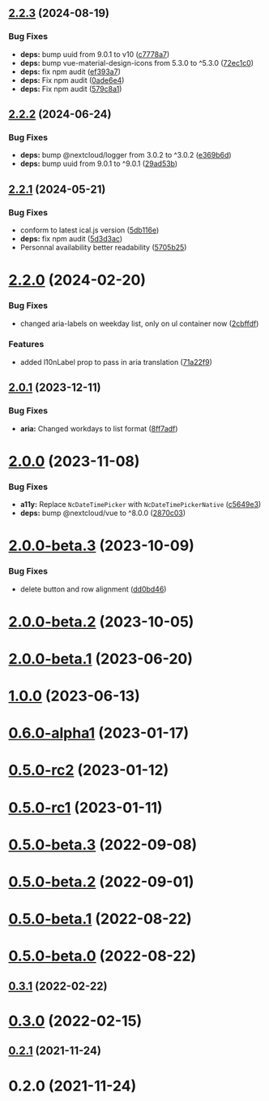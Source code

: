 ## [2.2.3](https://github.com/nextcloud/calendar-availability-vue/compare/v2.2.2...v2.2.3) (2024-08-19)


### Bug Fixes

* **deps:** bump uuid from 9.0.1 to v10 ([c7778a7](https://github.com/nextcloud/calendar-availability-vue/commit/c7778a7059478adad404166fbc56af0dbfcdc637))
* **deps:** bump vue-material-design-icons from 5.3.0 to ^5.3.0 ([72ec1c0](https://github.com/nextcloud/calendar-availability-vue/commit/72ec1c0f8e1ec07477aa9e41bb65699234be3553))
* **deps:** fix npm audit ([ef393a7](https://github.com/nextcloud/calendar-availability-vue/commit/ef393a7f16f4e869102af4578bdb5a5d2bb2f262))
* **deps:** Fix npm audit ([0ade6e4](https://github.com/nextcloud/calendar-availability-vue/commit/0ade6e45b58591abbc79c0de8827ac1aafc71277))
* **deps:** Fix npm audit ([579c8a1](https://github.com/nextcloud/calendar-availability-vue/commit/579c8a1219d959e6dbc73357e1d8567fa4e699eb))



## [2.2.2](https://github.com/nextcloud/calendar-availability-vue/compare/v2.2.1...v2.2.2) (2024-06-24)


### Bug Fixes

* **deps:** bump @nextcloud/logger from 3.0.2 to ^3.0.2 ([e369b6d](https://github.com/nextcloud/calendar-availability-vue/commit/e369b6d025af82d2b4f01bd757a19a116cb43625))
* **deps:** bump uuid from 9.0.1 to ^9.0.1 ([29ad53b](https://github.com/nextcloud/calendar-availability-vue/commit/29ad53bf9e0d12082ac77fb858cea78fd3e64bd9))



## [2.2.1](https://github.com/nextcloud/calendar-availability-vue/compare/v2.2.0...v2.2.1) (2024-05-21)


### Bug Fixes

* conform to latest ical.js version ([5db116e](https://github.com/nextcloud/calendar-availability-vue/commit/5db116e1f5fc75365650677e51f1b14677014d17))
* **deps:** fix npm audit ([5d3d3ac](https://github.com/nextcloud/calendar-availability-vue/commit/5d3d3ac994fdd17c4aec41ac4cc230ab8f4feaf0))
* Personnal availability better readability ([5705b25](https://github.com/nextcloud/calendar-availability-vue/commit/5705b250c9fc33de41e6af7d73d8496eeea2e47c))



# [2.2.0](https://github.com/nextcloud/calendar-availability-vue/compare/v2.1.0...v2.2.0) (2024-02-20)


### Bug Fixes

* changed aria-labels on weekday list, only on ul container now ([2cbffdf](https://github.com/nextcloud/calendar-availability-vue/commit/2cbffdf3234ae66ff084c8c1f43a988dbcc75cd1))


### Features

* added l10nLabel prop to pass in aria translation ([71a22f9](https://github.com/nextcloud/calendar-availability-vue/commit/71a22f93118c17537433e660b65bb327a35565fe))



## [2.0.1](https://github.com/nextcloud/calendar-availability-vue/compare/v2.0.0...v2.0.1) (2023-12-11)


### Bug Fixes

* **aria:** Changed workdays to list format ([8ff7adf](https://github.com/nextcloud/calendar-availability-vue/commit/8ff7adf95e844a23e234273671003492692b265a))



# [2.0.0](https://github.com/nextcloud/calendar-availability-vue/compare/v2.0.0-beta.3...v2.0.0) (2023-11-08)


### Bug Fixes

* **a11y:** Replace `NcDateTimePicker` with `NcDateTimePickerNative` ([c5649e3](https://github.com/nextcloud/calendar-availability-vue/commit/c5649e320e1f53249f275015a86a83588624d56c))
* **deps:** bump @nextcloud/vue to ^8.0.0 ([2870c03](https://github.com/nextcloud/calendar-availability-vue/commit/2870c03b813e947ba970d257811797a46079da8d))



# [2.0.0-beta.3](https://github.com/nextcloud/calendar-availability-vue/compare/v2.0.0-beta.2...v2.0.0-beta.3) (2023-10-09)


### Bug Fixes

* delete button and row alignment ([dd0bd46](https://github.com/nextcloud/calendar-availability-vue/commit/dd0bd46ce5c51c83300f26613475bd689dea6df1))



# [2.0.0-beta.2](https://github.com/nextcloud/calendar-availability-vue/compare/v2.0.0-beta.1...v2.0.0-beta.2) (2023-10-05)



# [2.0.0-beta.1](https://github.com/nextcloud/calendar-availability-vue/compare/v1.0.0...v2.0.0-beta.1) (2023-06-20)



# [1.0.0](https://github.com/nextcloud/calendar-availability-vue/compare/v0.6.0-alpha1...v1.0.0) (2023-06-13)



# [0.6.0-alpha1](https://github.com/nextcloud/calendar-availability-vue/compare/v0.5.0-rc2...v0.6.0-alpha1) (2023-01-17)



# [0.5.0-rc2](https://github.com/nextcloud/calendar-availability-vue/compare/v0.5.0-rc1...v0.5.0-rc2) (2023-01-12)



# [0.5.0-rc1](https://github.com/nextcloud/calendar-availability-vue/compare/v0.5.0-beta.3...v0.5.0-rc1) (2023-01-11)



# [0.5.0-beta.3](https://github.com/nextcloud/calendar-availability-vue/compare/v0.5.0-beta.2...v0.5.0-beta.3) (2022-09-08)



# [0.5.0-beta.2](https://github.com/nextcloud/calendar-availability-vue/compare/v0.5.0-beta.1...v0.5.0-beta.2) (2022-09-01)



# [0.5.0-beta.1](https://github.com/nextcloud/calendar-availability-vue/compare/v0.5.0-beta.0...v0.5.0-beta.1) (2022-08-22)



# [0.5.0-beta.0](https://github.com/nextcloud/calendar-availability-vue/compare/v0.3.1...v0.5.0-beta.0) (2022-08-22)



## [0.3.1](https://github.com/nextcloud/calendar-availability-vue/compare/v0.3.0...v0.3.1) (2022-02-22)



# [0.3.0](https://github.com/nextcloud/calendar-availability-vue/compare/v0.2.1...v0.3.0) (2022-02-15)



## [0.2.1](https://github.com/nextcloud/calendar-availability-vue/compare/v0.2.0...v0.2.1) (2021-11-24)



# 0.2.0 (2021-11-24)



